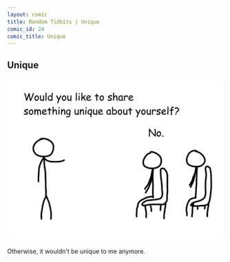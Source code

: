 ```yaml
---
layout: comic
title: Random Tidbits | Unique
comic_id: 24
comic_title: Unique
---
```


## Unique

<img id="img24" src="/assets/images/24.png">

Otherwise, it wouldn't be unique to me anymore.

